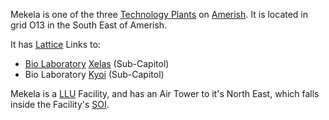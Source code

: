 Mekela is one of the three [Technology
Plants](../locations/Technology_Plant.md) on [Amerish](../locations/Amerish.md).
It is located in grid O13 in the South East of Amerish.

It has [Lattice](../terminology/Lattice.md) Links to:

- [Bio Laboratory](../locations/Bio_Laboratory.md)
  [Xelas](Xelas.md) (Sub-Capitol)
- Bio Laboratory [Kyoi](Kyoi.md) (Sub-Capitol)

Mekela is a [LLU](../terminology/Lattice_Logic_Unit.md) Facility, and has an Air Tower to it's
North East, which falls inside the Facility's [SOI](../locations/Sphere_of_Influence.md).

<!--[Category:Facilities](Category:Facilities.md)-->
